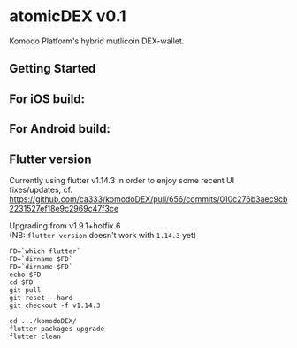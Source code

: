 # atomicDEX v0.1

Komodo Platform's hybrid mutlicoin DEX-wallet. 

## Getting Started


## For iOS build:


## For Android build:


## Flutter version

Currently using flutter v1.14.3 in order to enjoy some recent UI fixes/updates, cf. https://github.com/ca333/komodoDEX/pull/656/commits/010c276b3aec9cb2231527ef18e9c2969c47f3ce

Upgrading from v1.9.1+hotfix.6  
(NB: `flutter version` doesn't work with `1.14.3` yet)  

    FD=`which flutter`
    FD=`dirname $FD`
    FD=`dirname $FD`
    echo $FD
    cd $FD
    git pull
    git reset --hard
    git checkout -f v1.14.3

    cd .../komodoDEX/
    flutter packages upgrade
    flutter clean
